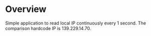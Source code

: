 # Overview

Simple application to read local IP continuously every 1 second.
The comparison hardcode IP is 139.229.14.70.
